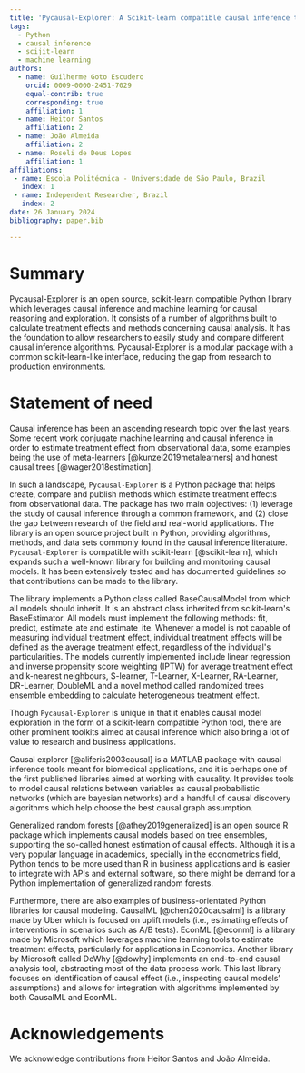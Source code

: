 ```yaml
---
title: 'Pycausal-Explorer: A Scikit-learn compatible causal inference toolkit'
tags:
  - Python
  - causal inference
  - scijit-learn
  - machine learning
authors:
  - name: Guilherme Goto Escudero
    orcid: 0009-0000-2451-7029
    equal-contrib: true
    corresponding: true
    affiliation: 1
  - name: Heitor Santos
    affiliation: 2
  - name: João Almeida
    affiliation: 2
  - name: Roseli de Deus Lopes
    affiliation: 1
affiliations:
 - name: Escola Politécnica - Universidade de São Paulo, Brazil
   index: 1
 - name: Independent Researcher, Brazil
   index: 2
date: 26 January 2024
bibliography: paper.bib

---
```


# Summary

Pycausal-Explorer is an open source, scikit-learn compatible Python library which 
leverages causal inference and machine learning for causal reasoning and exploration. 
It consists of a number of algorithms built to calculate treatment effects and methods 
concerning causal analysis. It has the foundation to allow researchers to easily study 
and compare different causal inference algorithms. Pycausal-Explorer is a modular 
package with a common scikit-learn-like interface, reducing the gap from research to 
production environments.

# Statement of need

Causal inference has been an ascending research topic over the last years. Some recent 
work conjugate machine learning and causal inference in order to estimate treatment 
effect from observational data, some examples being the use of meta-learners [@kunzel2019metalearners] 
and honest causal trees [@wager2018estimation]. 

In such a landscape, `Pycausal-Explorer` is a Python package that helps create, 
compare and publish methods which estimate treatment effects from observational data. 
The package has two main objectives: (1) leverage the study of causal inference 
through a common framework, and (2) close the gap between research of the field and 
real-world applications. The library is an open source project built in Python, 
providing algorithms, methods, and data sets commonly found in the causal inference 
literature. `Pycausal-Explorer` is compatible with scikit-learn [@scikit-learn], 
which expands such a well-known library for building and monitoring causal models. 
It has been extensively tested and has documented guidelines so that contributions 
can be made to the library. 

The library implements a Python class called BaseCausalModel from which all models 
should inherit. It is an abstract class inherited from scikit-learn's BaseEstimator. 
All models must implement the following methods: fit, predict, estimate_ate and 
estimate_ite. Whenever a model is not capable of measuring individual treatment 
effect, individual treatment effects will be defined as the average treatment effect, 
regardless of the individual's particularities. The models currently implemented 
include linear regression and inverse propensity score weighting (IPTW) for average 
treatment effect and k-nearest neighbours, S-learner, T-Learner, X-Learner, RA-Learner,  
DR-Learner, DoubleML and a novel method called randomized trees ensemble embedding to 
calculate heterogeneous treatment effect.

Though `Pycausal-Explorer` is unique in that it enables causal model exploration in 
the form of a scikit-learn compatible Python tool, there are other prominent toolkits 
aimed at causal inference which also bring a lot of value to research and business 
applications.

Causal explorer [@aliferis2003causal] is a MATLAB package with causal inference tools 
meant for biomedical applications, and it is perhaps one of the first published libraries 
aimed at working with causality. It provides tools to model causal relations between 
variables as causal probabilistic networks (which are bayesian networks) and a handful of 
causal discovery algorithms which help choose the best causal graph assumption.

Generalized random forests [@athey2019generalized] is an open source R package which 
implements causal models based on tree ensembles, supporting the so-called honest 
estimation of causal effects. Although it is a very popular language in academics, 
specially in the econometrics field, Python tends to be more used than R in business 
applications and is easier to integrate with APIs and external software, so there might 
be demand for a Python implementation of generalized random forests.

Furthermore, there are also examples of business-orientated Python libraries for causal 
modeling. CausalML [@chen2020causalml] is a library made by Uber which is focused 
on uplift models (i.e., estimating effects of interventions in scenarios such as A/B 
tests). EconML [@econml] is a library made by Microsoft which leverages machine 
learning tools to estimate treatment effects, particularly for applications in Economics. 
Another library by Microsoft called DoWhy [@dowhy] implements an end-to-end causal 
analysis tool, abstracting most of the data process work. This last library focuses on 
identification of causal effect (i.e., inspecting causal models’ assumptions) and allows 
for integration with algorithms implemented by both CausalML and EconML.

# Acknowledgements

We acknowledge contributions from Heitor Santos and João Almeida.
